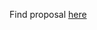 Find proposal [here](https://onedrive.live.com/view.aspx?resid=6C2DFB426720EA30!4468&ithint=file%2cpptx&authkey=!AlhjwfDKD77AFf4)
